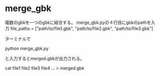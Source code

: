 # merge_gbk
複数のgbkを一つのgbkに結合する。
merge_gbk.pyの４行目にgbkのpathを入力
file_paths = ["path/to/file1.gbk", "path/to/file2.gbk", "path/to/file3.gbk"]

ターミナルで

python merge_gbk.py

と入力するとmerged.gbkが出力される。

cat file1 file2 file3 file4 ... > merged.gbk

